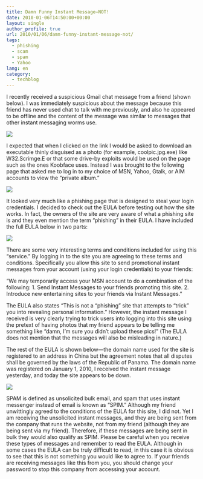 ```yaml
---
title: Damn Funny Instant Message—NOT!
date: 2010-01-06T14:50:00+00:00
layout: single
author_profile: true
url: 2010/01/06/damn-funny-instant-message-not/
tags:
  - phishing
  - scam
  - spam
  - Yahoo
lang: en
category: 
  - techblog
---
```

I recently received a suspicious Gmail chat message from a friend (shown below). I was immediately suspicious about the message because this friend has never used chat to talk with me previously, and also he appeared to be offline and the content of the message was similar to messages that other instant messaging worms use.

[![](http://4.bp.blogspot.com/_vaUVXcmC3OI/S0SbVCdFZzI/AAAAAAAAAko/1CX_1CRKNkc/s640/IM_2.jpg)](http://4.bp.blogspot.com/_vaUVXcmC3OI/S0SbVCdFZzI/AAAAAAAAAko/1CX_1CRKNkc/s1600-h/IM_2.jpg)

I expected that when I clicked on the link I would be asked to download an executable thinly disguised as a photo (for example, coolpic.jpg.exe) like W32.Scrimge.E or that some drive-by exploits would be used on the page such as the ones Koobface uses. Instead I was brought to the following page that asked me to log in to my choice of MSN, Yahoo, Gtalk, or AIM accounts to view the “private album.”

[![](http://2.bp.blogspot.com/_vaUVXcmC3OI/S0SbcTjyJoI/AAAAAAAAAkw/NHibY2t8bec/s640/IM_Spam_2.jpg)](http://2.bp.blogspot.com/_vaUVXcmC3OI/S0SbcTjyJoI/AAAAAAAAAkw/NHibY2t8bec/s1600-h/IM_Spam_2.jpg)

It looked very much like a phishing page that is designed to steal your login credentials. I decided to check out the EULA before testing out how the site works. In fact, the owners of the site are very aware of what a phishing site is and they even mention the term “phishing” in their EULA. I have included the full EULA below in two parts:

[![](http://3.bp.blogspot.com/_vaUVXcmC3OI/S0SbhYVTqiI/AAAAAAAAAk4/E6VoEC9oybI/s640/Eula1_2.jpg)](http://3.bp.blogspot.com/_vaUVXcmC3OI/S0SbhYVTqiI/AAAAAAAAAk4/E6VoEC9oybI/s1600-h/Eula1_2.jpg)

There are some very interesting terms and conditions included for using this “service.” By logging in to the site you are agreeing to these terms and conditions. Specifically you allow this site to send promotional instant messages from your account (using your login credentials) to your friends:

“We may temporarily access your MSN account to do a combination of the following: 1. Send Instant Messages to your friends promoting this site. 2. Introduce new entertaining sites to your friends via Instant Messages.”

The EULA also states “This is not a “phishing” site that attempts to “trick” you into revealing personal information.” However, the instant message I received is very clearly trying to trick users into logging into this site using the pretext of having photos that my friend appears to be telling me something like “damn, I’m sure you didn’t upload these pics!” (The EULA does not mention that the messages will also be misleading in nature.)

The rest of the EULA is shown below—the domain name used for the site is registered to an address in China but the agreement notes that all disputes shall be governed by the laws of the Republic of Panama. The domain name was registered on January 1, 2010, I received the instant message yesterday, and today the site appears to be down.

[![](http://2.bp.blogspot.com/_vaUVXcmC3OI/S0SblNPPlFI/AAAAAAAAAlA/2vFP9aMRiwA/s640/Eula2_2.jpg)](http://2.bp.blogspot.com/_vaUVXcmC3OI/S0SblNPPlFI/AAAAAAAAAlA/2vFP9aMRiwA/s1600-h/Eula2_2.jpg)

SPAM is defined as unsolicited bulk email, and spam that uses instant messenger instead of email is known as “SPIM.” Although my friend unwittingly agreed to the conditions of the EULA for this site, I did not. Yet I am receiving the unsolicited instant messages, and they are being sent from the company that runs the website, not from my friend (although they are being sent via my friend). Therefore, if these messages are being sent in bulk they would also qualify as SPIM. Please be careful when you receive these types of messages and remember to read the EULA. Although in some cases the EULA can be truly difficult to read, in this case it is obvious to see that this is not something you would like to agree to. If your friends are receiving messages like this from you, you should change your password to stop this company from accessing your account.